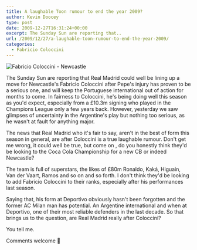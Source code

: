 ```yaml
---
title: A laughable Toon rumour to end the year 2009?
author: Kevin Doocey
type: post
date: 2009-12-27T16:31:24+00:00
excerpt: The Sunday Sun are reporting that..
url: /2009/12/27/a-laughable-toon-rumour-to-end-the-year-2009/
categories:
  - Fabricio Coloccini
---
```


![Fabricio Coloccini - Newcastle](https://static.guim.co.uk/sys-images/Football/Clubs/Club_Home/2009/9/13/1252855277993/Fabrizio-Coloccini-Newcas-001.jpg)

The Sunday Sun are reporting that Real Madrid could well be lining up a move for Newcastle's Fabricio Coloccini after Pepe's injury has proven to be a serious one, and will keep the Portuguese international out of action for months to come. In fairness to Coloccini, he's being doing well this season as you'd expect, especially from a £10.3m signing who played in the Champions League only a few years back. However, yesterday we saw glimpses of uncertainty in the Argentine's play but nothing too serious, as he wasn't at fault for anything major.

The news that Real Madrid who it's fair to say, aren't in the best of form this season in general, are after Coloccini is a true laughable rumour. Don't get me wrong, it could well be true, but come on , do you honestly think they'd be looking to the Coca Cola Championship for a new CB or indeed Newcastle?

The team is full of superstars, the likes of £80m Ronaldo, Kaká, Higuain, Van der Vaart, Ramos and so on and so forth. I don't think they'd be looking to add Fabricio Coloccini to their ranks, especially after his performances last season.

Saying that, his form at Deportivo obviously hasn't been forgotten and the former AC Milan man has potential. An Argentine international and when at Deportivo, one of their most reliable defenders in the last decade. So that brings us to the question, are Real Madrid really after Coloccini?

You tell me.

Comments welcome 🙂
